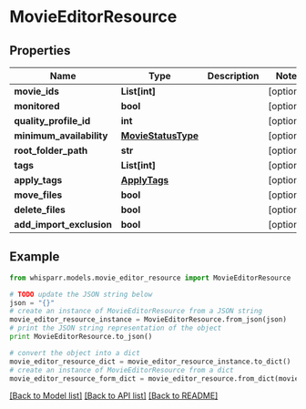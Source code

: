 # MovieEditorResource


## Properties

Name | Type | Description | Notes
------------ | ------------- | ------------- | -------------
**movie_ids** | **List[int]** |  | [optional] 
**monitored** | **bool** |  | [optional] 
**quality_profile_id** | **int** |  | [optional] 
**minimum_availability** | [**MovieStatusType**](MovieStatusType.md) |  | [optional] 
**root_folder_path** | **str** |  | [optional] 
**tags** | **List[int]** |  | [optional] 
**apply_tags** | [**ApplyTags**](ApplyTags.md) |  | [optional] 
**move_files** | **bool** |  | [optional] 
**delete_files** | **bool** |  | [optional] 
**add_import_exclusion** | **bool** |  | [optional] 

## Example

```python
from whisparr.models.movie_editor_resource import MovieEditorResource

# TODO update the JSON string below
json = "{}"
# create an instance of MovieEditorResource from a JSON string
movie_editor_resource_instance = MovieEditorResource.from_json(json)
# print the JSON string representation of the object
print MovieEditorResource.to_json()

# convert the object into a dict
movie_editor_resource_dict = movie_editor_resource_instance.to_dict()
# create an instance of MovieEditorResource from a dict
movie_editor_resource_form_dict = movie_editor_resource.from_dict(movie_editor_resource_dict)
```
[[Back to Model list]](../README.md#documentation-for-models) [[Back to API list]](../README.md#documentation-for-api-endpoints) [[Back to README]](../README.md)


